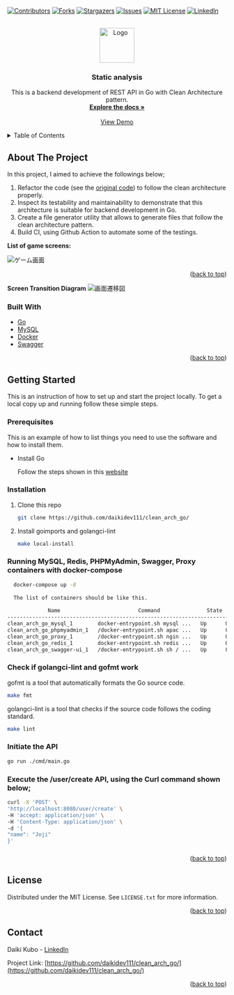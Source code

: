 <div id="top"></div>

[![Contributors][contributors-shield]][contributors-url]
[![Forks][forks-shield]][forks-url]
[![Stargazers][stars-shield]][stars-url]
[![Issues][issues-shield]][issues-url]
[![MIT License][license-shield]][license-url]
[![LinkedIn][linkedin-shield]][linkedin-url]



<!-- PROJECT LOGO -->
<br />
<div align="center">
  <a href="https://github.com/daikidev111/clean_arch_go/">
    <img src="images/logo.png" alt="Logo" width="80" height="80">
  </a>

<h3 align="center">Static analysis</h3>

  <p align="center">
    This is a backend development of REST API in Go with Clean Architecture pattern.
    <br />
    <a href="https://github.com/daikidev111/clean_arch_go/"><strong>Explore the docs »</strong></a>
    <br />
    <br />
    <a href="https://github.com/daikidev111/clean_arch_go/">View Demo</a>
  </p>
</div>


<!-- TABLE OF CONTENTS -->
<details>
  <summary>Table of Contents</summary>
  <ol>
    <li>
      <a href="#about-the-project">About The Project</a>
      <ul>
        <li><a href="#built-with">Built With</a></li>
      </ul>
    </li>
    <li>
      <a href="#getting-started">Getting Started</a>
      <ul>
        <li><a href="#prerequisites">Prerequisites</a></li>
        <li><a href="#installation">Installation</a></li>
        <li><a href="#Running MySQL, Redis, PHPMyAdmin, Swagger, Proxy containers with docker-compose">Installation</a></li>
      </ul>
    </li>
    <li><a href="#license">License</a></li>
    <li><a href="#contact">Contact</a></li>
  </ol>
</details>



<!-- ABOUT THE PROJECT -->
## About The Project
In this project, I aimed to achieve the followings below;
1. Refactor the code (see the [original code](https://github.com/daikidev111/sugori_run/)) to follow the clean architecture properly.
2. Inspect its testability and maintainability to demonstrate that this architecture is suitable for backend development in Go.
3. Create a file generator utility that allows to generate files that follow the clean architecture pattern.
4. Build CI, using Github Action to automate some of the testings.

**List of game screens:**

![ゲーム画面](./img/game_view.png)

<p align="right">(<a href="#top">back to top</a>)</p>

**Screen Transition Diagram**
![画面遷移図](./img/transition.png)


### Built With
* [Go](https://go.dev/)
* [MySQL](https://www.mysql.com/jp/)
* [Docker](https://www.docker.com/)
* [Swagger](https://swagger.io/)

<p align="right">(<a href="#top">back to top</a>)</p>



<!-- GETTING STARTED -->
## Getting Started

This is an instruction of how to set up and start the project locally.
To get a local copy up and running follow these simple steps.

### Prerequisites

This is an example of how to list things you need to use the software and how to install them.
* Install Go

  Follow the steps shown in this [website](https://golang.org/dl/)

### Installation

1. Clone this repo
   ```sh
   git clone https://github.com/daikidev111/clean_arch_go/
   ```
2. Install goimports and golangci-lint
   ```sh
   make local-install
   ```
 
### Running MySQL, Redis, PHPMyAdmin, Swagger, Proxy containers with docker-compose

```sh
  docker-compose up -d
  
  The list of containers should be like this.
  
             Name                         Command               State                 Ports              
-------------------------------------------------------------------------------------------------------
clean_arch_go_mysql_1        docker-entrypoint.sh mysql ...   Up      0.0.0.0:3306->3306/tcp, 33060/tcp
clean_arch_go_phpmyadmin_1   /docker-entrypoint.sh apac ...   Up      0.0.0.0:4000->80/tcp             
clean_arch_go_proxy_1        /docker-entrypoint.sh ngin ...   Up      0.0.0.0:3010->3010/tcp, 80/tcp   
clean_arch_go_redis_1        docker-entrypoint.sh redis ...   Up      0.0.0.0:6379->6379/tcp           
clean_arch_go_swagger-ui_1   /docker-entrypoint.sh sh / ...   Up      80/tcp, 127.0.0.1:3000->8080/tcp
```

### Check if golangci-lint and gofmt work

gofmt is a tool that automatically formats the Go source code.
   ```sh
   make fmt
   ```
golangci-lint is a tool that checks if the source code follows the coding standard.
   ```sh
   make lint
   ```

### Initiate the API
   ```sh
   go run ./cmd/main.go
   ```

### Execute the /user/create API, using the Curl command shown below;
   ```sh
curl -X 'POST' \
  'http://localhost:8080/user/create' \
  -H 'accept: application/json' \
  -H 'Content-Type: application/json' \
  -d '{
  "name": "Joji"
}'
  ```

### 

<p align="right">(<a href="#top">back to top</a>)</p>


<!-- LICENSE -->
## License

Distributed under the MIT License. See `LICENSE.txt` for more information.

<p align="right">(<a href="#top">back to top</a>)</p>


<!-- CONTACT -->
## Contact

Daiki Kubo - [LinkedIn](https://www.linkedin.com/in/daiki-kubo/)

Project Link: [https://github.com/daikidev111/clean_arch_go/](https://github.com/daikidev111/clean_arch_go/)

<p align="right">(<a href="#top">back to top</a>)</p>


<!-- MARKDOWN LINKS & IMAGES -->
<!-- https://www.markdownguide.org/basic-syntax/#reference-style-links -->
[contributors-shield]: https://img.shields.io/github/contributors/github_username/repo_name.svg?style=for-the-badge
[contributors-url]: https://github.com/github_username/repo_name/graphs/contributors
[forks-shield]: https://img.shields.io/github/forks/github_username/repo_name.svg?style=for-the-badge
[forks-url]: https://github.com/github_username/repo_name/network/members
[stars-shield]: https://img.shields.io/github/stars/github_username/repo_name.svg?style=for-the-badge
[stars-url]: https://github.com/github_username/repo_name/stargazers
[issues-shield]: https://img.shields.io/github/issues/github_username/repo_name.svg?style=for-the-badge
[issues-url]: https://github.com/github_username/repo_name/issues
[license-shield]: https://img.shields.io/github/license/github_username/repo_name.svg?style=for-the-badge
[license-url]: https://github.com/github_username/repo_name/blob/master/LICENSE.txt
[linkedin-shield]: https://img.shields.io/badge/-LinkedIn-black.svg?style=for-the-badge&logo=linkedin&colorB=555
[linkedin-url]: https://linkedin.com/in/linkedin_username
[product-screenshot]: images/screenshot.png
